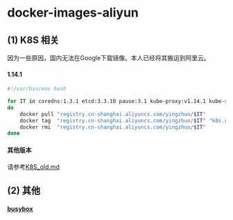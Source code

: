 # docker-images-aliyun

## (1) K8S 相关

因为一些原因，国内无法在Google下载镜像。本人已经将其搬运到阿里云。

#### 1.14.1

```bash
#!/usr/bin/env bash

for IT in coredns:1.3.1 etcd:3.3.10 pause:3.1 kube-proxy:v1.14.1 kube-scheduler:v1.14.1 kube-controller-manager:v1.14.1 kube-apiserver:v1.14.1
do
    docker pull "registry.cn-shanghai.aliyuncs.com/yingzhuo/$IT"
    docker tag  "registry.cn-shanghai.aliyuncs.com/yingzhuo/$IT" "k8s.gcr.io/$IT"
    docker rmi  "registry.cn-shanghai.aliyuncs.com/yingzhuo/$IT"
done
```

#### 其他版本

请参考[K8S_old.md](_wiki_/K8S_old.md)

## (2) 其他

#### [busybox](_wiki_/busybox/busybox.md)
